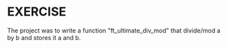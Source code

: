 # EXERCISE

The project was to write a function "ft_ultimate_div_mod" that divide/mod a by b and stores it a and b.